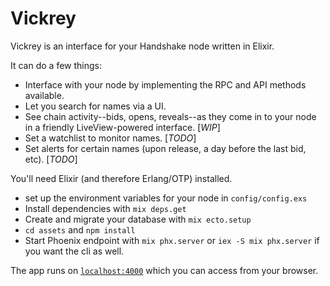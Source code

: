 # Vickrey

Vickrey is an interface for your Handshake node written in Elixir. 

It can do a few things: 
- Interface with your node by implementing the RPC and API methods available.
- Let you search for names via a UI.
- See chain activity--bids, opens, reveals--as they come in to your node in a friendly LiveView-powered interface. [*WIP*]
- Set a watchlist to monitor names. [*TODO*]
- Set alerts for certain names (upon release, a day before the last bid, etc). [*TODO*] 

You'll need Elixir (and therefore Erlang/OTP) installed. 
  * set up the environment variables for your node in `config/config.exs` 
  * Install dependencies with `mix deps.get`
  * Create and migrate your database with `mix ecto.setup`
  * `cd assets` and `npm install`
  * Start Phoenix endpoint with `mix phx.server` or `iex -S mix phx.server` if you want the cli as well. 

The app runs on [`localhost:4000`](http://localhost:4000) which you can access from your browser.

